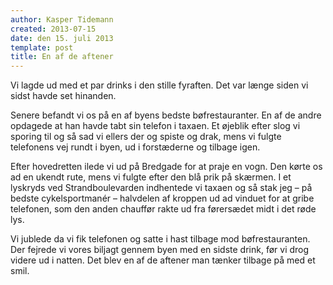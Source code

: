 ```yaml
---
author: Kasper Tidemann
created: 2013-07-15
date: den 15. juli 2013
template: post
title: En af de aftener
---
```


Vi lagde ud med et par drinks i den stille fyraften. Det var længe siden vi sidst havde set hinanden.

Senere befandt vi os på en af byens bedste bøfrestauranter. En af de andre opdagede at han havde tabt sin telefon i taxaen. Et øjeblik efter slog vi sporing til og så sad vi ellers der og spiste og drak, mens vi fulgte telefonens vej rundt i byen, ud i forstæderne og tilbage igen.

Efter hovedretten ilede vi ud på Bredgade for at praje en vogn. Den kørte os ad en ukendt rute, mens vi fulgte efter den blå prik på skærmen. I et lyskryds ved Strandboulevarden indhentede vi taxaen og så stak jeg – på bedste cykelsportmanér – halvdelen af kroppen ud ad vinduet for at gribe telefonen, som den anden chauffør rakte ud fra førersædet midt i det røde lys.

Vi jublede da vi fik telefonen og satte i hast tilbage mod bøfrestauranten. Der fejrede vi vores biljagt gennem byen med en sidste drink, før vi drog videre ud i natten. Det blev en af de aftener man tænker tilbage på med et smil.